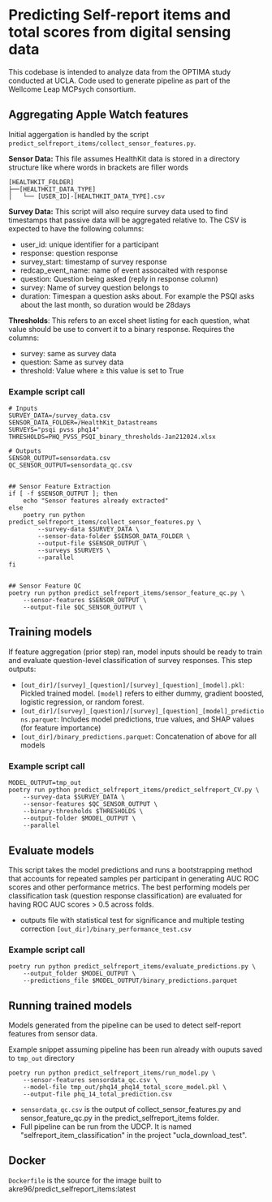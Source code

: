 # Predicting Self-report items and total scores from digital sensing data
This codebase is intended to analyze data from the OPTIMA study conducted at UCLA. Code used to generate pipeline as part of the Wellcome Leap MCPsych consortium.


## Aggregating Apple Watch features

Initial aggergation is handled by the script `predict_selfreport_items/collect_sensor_features.py`. 

**Sensor Data:** This file assumes HealthKit data is stored in a directory structure like where words in brackets are filler words
```
[HEALTHKIT_FOLDER]
├──[HEALTHKIT_DATA_TYPE]
│   └── [USER_ID]-[HEALTHKIT_DATA_TYPE].csv
```

**Survey Data:** This script will also require survey data used to find timestamps that passive data will be aggregated relative to. The CSV is expected to have the following columns:
- user_id: unique identifier for a participant
- response: question response
- survey_start: timestamp of survey response
- redcap_event_name: name of event assocaited with response
- question: Question being asked (reply in response column)
- survey: Name of survey question belongs to
- duration: Timespan a question asks about. For example the PSQI asks about the last month, so duration would be 28days

**Thresholds**: This refers to an excel sheet listing for each question, what value should be use to convert it to a binary response. Requires the columns:
- survey: same as survey data
- question: Same as survey data
- threshold: Value where ≥ this value is set to True


### Example script call
```
# Inputs
SURVEY_DATA=/survey_data.csv
SENSOR_DATA_FOLDER=/HealthKit_Datastreams
SURVEYS="psqi pvss phq14"
THRESHOLDS=PHQ_PVSS_PSQI_binary_thresholds-Jan212024.xlsx

# Outputs
SENSOR_OUTPUT=sensordata.csv
QC_SENSOR_OUTPUT=sensordata_qc.csv


## Sensor Feature Extraction
if [ -f $SENSOR_OUTPUT ]; then
    echo "Sensor features already extracted"
else
    poetry run python predict_selfreport_items/collect_sensor_features.py \
        --survey-data $SURVEY_DATA \
        --sensor-data-folder $SENSOR_DATA_FOLDER \
        --output-file $SENSOR_OUTPUT \
        --surveys $SURVEYS \
        --parallel
fi


## Sensor Feature QC
poetry run python predict_selfreport_items/sensor_feature_qc.py \
    --sensor-features $SENSOR_OUTPUT \
    --output-file $QC_SENSOR_OUTPUT \
```

## Training models

If feature aggregation (prior step) ran, model inputs should be ready to train and evaluate question-level classification of survey responses. This step outputs:
- `[out_dir]/[survey]_[question]/[survey]_[question]_[model].pkl`: Pickled trained model. `[model]` refers to either dummy, gradient boosted, logistic regression, or random forest. 
- `[out_dir]/[survey]_[question]/[survey]_[question]_[model]_predictions.parquet`: Includes model predictions, true values, and SHAP values (for feature importance)
- `[out_dir]/binary_predictions.parquet`: Concatenation of above for all models

### Example script call
```
MODEL_OUTPUT=tmp_out
poetry run python predict_selfreport_items/predict_selfreport_CV.py \
    --survey-data $SURVEY_DATA \
    --sensor-features $QC_SENSOR_OUTPUT \
    --binary-thresholds $THRESHOLDS \
    --output-folder $MODEL_OUTPUT \
    --parallel
```

## Evaluate models
This script takes the model predictions and runs a bootstrapping method that accounts for repeated samples per participant in generating AUC ROC scores and other performance metrics. The best performing models per classification task (question response classification) are evaluated for having ROC AUC scores > 0.5 across folds.

- outputs file with statistical test for significance and multiple testing correction `[out_dir]/binary_performance_test.csv`

### Example script call
```
poetry run python predict_selfreport_items/evaluate_predictions.py \
    --output_folder $MODEL_OUTPUT \
    --predictions_file $MODEL_OUTPUT/binary_predictions.parquet
```


## Running trained models
Models generated from the pipeline can be used to detect self-report features from sensor data.

Example snippet assuming pipeline has been run already with ouputs saved to `tmp_out` directory
```
poetry run python predict_selfreport_items/run_model.py \
    --sensor-features sensordata_qc.csv \
    --model-file tmp_out/phq14_phq14_total_score_model.pkl \
    --output-file phq_14_total_prediction.csv
```

- `sensordata_qc.csv` is the output of collect_sensor_features.py and sensor_feature_qc.py in the predict_selfreport_items folder.
- Full pipeline can be run from the UDCP. It is named "selfreport_item_classification" in the project "ucla_download_test".


## Docker
`Dockerfile` is the source for the image built to akre96/predict_selfreport_items:latest

